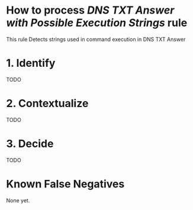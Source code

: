 # How to process *DNS TXT Answer with Possible Execution Strings* rule
This rule Detects strings used in command execution in DNS TXT Answer

# 1. Identify
TODO

# 2. Contextualize
TODO

# 3. Decide
TODO

# Known False Negatives
None yet.
